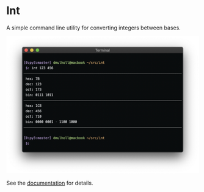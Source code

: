 # Int

A simple command line utility for converting integers between bases.

<p align="center">
    <img src="int.png" width="600px">
</p>

See the [documentation](http://dmulholl.com/dev/int.html) for details.
